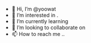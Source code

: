 - 👋 Hi, I’m @yoowat 
- 👀 I’m interested in .
- 🌱 I’m currently learning 
- 💞️ I’m looking to collaborate on 
- 📫 How to reach me ..

<!---
yoowat/yoowat is a ✨ special ✨ repository because its `README.md` (this file) appears on your GitHub profile.
You can click the Preview link to take a look at your changes.
--->
